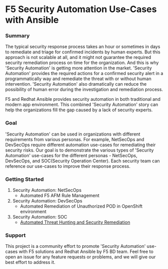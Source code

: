 # F5 Security Automation Use-Cases with Ansible

### Summary
The typical security response process takes an hour or sometimes in days to remediate and triage for confirmed incidents by human experts. But this approach is not scalable at all, and it might not guarantee the required security remediation process on time for the organization. And this is why 'Security Automation' is getting more attention in the market. 'Security Automation' provides the required actions for a confirmed security alert in a programmatically way and remediate the threat with or without human intervention. 'Security Automation' also dramatically can reduce the possibility of human error during the investigation and remediation process. 

F5 and Redhat Ansible provides security automation in both traditional and modern app environment. This combined 'Security Automation' story can help the organizations fill the gap caused by a lack of security experts.   

### Goal
'Security Automation' can be used in organizations with different requirements from various personas. For example, NetSecOps and DevSecOps require different automation use-cases for remediating their security risks. Our goal is to demonstrate the various types of 'Security Automation' use-cases for the different personas - NetSecOps, DevSecOps, and SOC(Security Operation Center). Each security team can reference our use-cases to improve their response process.  

### Getting Started
1. Security Automation: NetSecOps
    - Automated F5 AFM Rule Management
2. Security Automation: DevSecOps
    - Automated Remediation of Unauthorized POD in OpenShift environment 
3. Security Automation: SOC
    - [Automated Threat Hunting and Security Remediation](https://github.com/network1211/f5-security-automation-ansible/blob/master/soc/threat_hunting/README.md)

### Support
This project is a community effort to promote 'Security Automation' use-cases with F5 solutions and Redhat Ansible by F5 BD team. Feel free to open an issue for any feature requests or problems, and we will give our best effort to address it.
